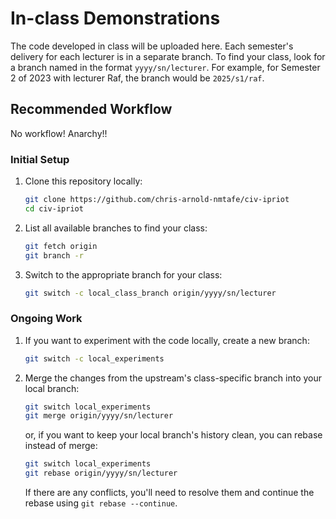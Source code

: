 # In-class Demonstrations

The code developed in class will be uploaded here. Each semester's delivery for each lecturer is in a separate branch. To find your class, look for a branch named in the format `yyyy/sn/lecturer`. For example, for Semester 2 of 2023 with lecturer Raf, the branch would be `2025/s1/raf`.

## Recommended Workflow

No workflow! Anarchy!!

### Initial Setup

1. Clone this repository locally:

    ```bash
    git clone https://github.com/chris-arnold-nmtafe/civ-ipriot
    cd civ-ipriot
    ```

2. List all available branches to find your class:

    ```bash
    git fetch origin
    git branch -r
    ```

3. Switch to the appropriate branch for your class:

    ```bash
    git switch -c local_class_branch origin/yyyy/sn/lecturer
    ```

### Ongoing Work

1. If you want to experiment with the code locally, create a new branch:

    ```bash
    git switch -c local_experiments
    ```

3. Merge the changes from the upstream's class-specific branch into your local branch:

    ```bash
    git switch local_experiments
    git merge origin/yyyy/sn/lecturer
    ```

    or, if you want to keep your local branch's history clean, you can rebase instead of merge:

    ```bash
    git switch local_experiments
    git rebase origin/yyyy/sn/lecturer
    ```

    If there are any conflicts, you'll need to resolve them and continue the rebase using `git rebase --continue`.
